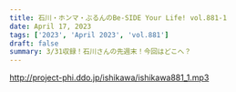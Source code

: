 ```yaml
---
title: 石川・ホンマ・ぶるんのBe-SIDE Your Life! vol.881-1
date: April 17, 2023
tags: ['2023', 'April 2023', 'vol.881']
draft: false
summary: 3/31収録！石川さんの先週末！今回はどこへ？
---
```


http://project-phi.ddo.jp/ishikawa/ishikawa881_1.mp3